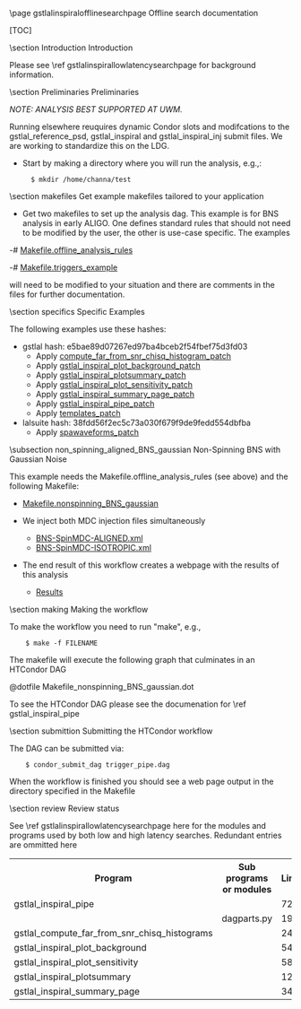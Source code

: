 \page gstlalinspiralofflinesearchpage Offline search documentation

[TOC]

\section Introduction Introduction

Please see \ref gstlalinspirallowlatencysearchpage for background information.

\section Preliminaries Preliminaries

_NOTE: ANALYSIS BEST SUPPORTED AT UWM._

Running elsewhere reuquires dynamic Condor slots and modifcations to the gstlal_reference_psd, gstlal_inspiral and gstlal_inspiral_inj submit files.  We are working to standardize this on the LDG.

- Start by making a directory where you will run the analysis, e.g.,:

		$ mkdir /home/channa/test

\section makefiles Get example makefiles tailored to your application

- Get two makefiles to set up the analysis dag.  This example is for BNS analysis in early ALIGO.  One defines standard rules that should not need to be modified by the user, the other is use-case specific.  The examples 

 -# <a href=https://ligo-vcs.phys.uwm.edu/cgit/gstlal/plain/gstlal-inspiral/share/Makefile.offline_analysis_rules>Makefile.offline_analysis_rules</a>
 
 -# <a href=https://ligo-vcs.phys.uwm.edu/cgit/gstlal/plain/gstlal-inspiral/share/Makefile.triggers_example>Makefile.triggers_example</a>

will need to be modified to your situation and there are comments in the files for further documentation.

\section specifics Specific Examples

The following examples use these hashes:

- gstlal hash: e5bae89d07267ed97ba4bceb2f54fbef75d3fd03 
	- Apply <a href=https://ldas-jobs.phys.uwm.edu/~ryan.everett/patches/compute_far_from_snr_chisq_histogram.patch>compute_far_from_snr_chisq_histogram_patch</a>
	- Apply <a href=https://ldas-jobs.phys.uwm.edu/~ryan.everett/patches/gstlal_inspiral_plot_background.patch>gstlal_inspiral_plot_background_patch</a>
	- Apply <a href=https://ldas-jobs.phys.uwm.edu/~ryan.everett/patches/gstlal_inspiral_plotsummary.patch>gstlal_inspiral_plotsummary_patch</a>
	- Apply <a href=https://ldas-jobs.phys.uwm.edu/~ryan.everett/patches/gstlal_inspiral_plot_sensitivity.patch>gstlal_inspiral_plot_sensitivity_patch</a>
	- Apply <a href=https://ldas-jobs.phys.uwm.edu/~ryan.everett/patches/gstlal_inspiral_summary_page.patch>gstlal_inspiral_summary_page_patch</a>
	- Apply <a href=https://ldas-jobs.phys.uwm.edu/~ryan.everett/patches/gstlal_inspiral_pipe.patch>gstlal_inspiral_pipe_patch</a>
	- Apply <a href=https://ldas-jobs.phys.uwm.edu/~ryan.everett/patches/templates.patch>templates_patch</a>
- lalsuite hash: 38fdd56f2ec5c73a030f679f9de9fedd554dbfba  
	- Apply <a href=https://ldas-jobs.phys.uwm.edu/~ryan.everett/patches/spawaveform.patch>spawaveforms_patch</a>

\subsection non_spinning_aligned_BNS_gaussian Non-Spinning BNS with Gaussian Noise

This example needs the Makefile.offline_analysis_rules (see above) and the following Makefile:

- <a href=https://ldas-jobs.phys.uwm.edu/~ryan.everett/mdc/non_spinning_BNS_gaussian/Makefile.nonspinning_BNS_gaussian>Makefile.nonspinning_BNS_gaussian</a>

- We inject both MDC injection files simultaneously
	- <a href=https://sugar-jobs.phy.syr.edu/~jveitch/bns/mdc/spin/BNS-SpinMDC-ALIGNED.xml>BNS-SpinMDC-ALIGNED.xml</a>
	- <a href=https://sugar-jobs.phy.syr.edu/~jveitch/bns/mdc/spin/BNS-SpinMDC-ISOTROPIC.xml>BNS-SpinMDC-ISOTROPIC.xml</a>

- The end result of this workflow creates a webpage with the results of this analysis
	- <a href=https://ldas-jobs.phys.uwm.edu/~ryan.everett/mdc/non_spinning_BNS_gaussian/ALL_LLOID_COMBINED_closebox.html?ALL_LLOID_COMBINED_closebox_summary.html>Results</a>

\section making Making the workflow

To make the workflow you need to run "make", e.g.,

		$ make -f FILENAME 

The makefile will execute the following graph that culminates in an HTCondor DAG

@dotfile Makefile_nonspinning_BNS_gaussian.dot

To see the HTCondor DAG please see the documenation for \ref gstlal_inspiral_pipe

\section submittion Submitting the HTCondor workflow

The DAG can be submitted via:

		$ condor_submit_dag trigger_pipe.dag

When the workflow is finished you should see a web page output in the directory specified in the Makefile

\section review Review status


See \ref gstlalinspirallowlatencysearchpage here for the modules and programs used by both low and high latency searches. Redundant entries are ommitted here

<table>
<tr><th> Program                                </th><th> Sub programs or modules       </th><th> Lines </th><th> Review status </th><th> Stability </th></tr>
<tr><td> gstlal_inspiral_pipe                   </td><td>                               </td><td> 729   </td><td> \notreviewed  </td><td> \stable </td></tr>
<tr><td>                                        </td><td> dagparts.py                   </td><td> 196   </td><td> \notreviewed  </td><td> \stable </td></tr>
<tr><td> gstlal_compute_far_from_snr_chisq_histograms </td><td>				</td><td> 249   </td><td> \notreviewed  </td><td> \moddev </td></tr>
<tr><td> gstlal_inspiral_plot_background	</td><td>				</td><td> 541   </td><td> \notreviewed  </td><td> \moddev </td></tr>
<tr><td> gstlal_inspiral_plot_sensitivity	</td><td>				</td><td> 587   </td><td> \notreviewed  </td><td> \stable </td></tr>
<tr><td> gstlal_inspiral_plotsummary		</td><td>				</td><td> 1244  </td><td> \notreviewed  </td><td> \stable </td></tr>
<tr><td> gstlal_inspiral_summary_page		</td><td>				</td><td> 344	</td><td> \notreviewed  </td><td> \stable </td></tr>
</table>
